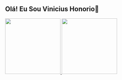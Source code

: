 ## Olá! Eu Sou Vinicius Honorio👋

<div>
  <a href="https://github.com/Honorioo">
  <img height="180em" src="https://github-readme-stats.vercel.app/api?username=Honorioo&show_icons=true&theme=aura&include_all_commits=true&count_private=true"/>
  <img height="180em" src="https://github-readme-stats.vercel.app/api/top-langs/?username=Honorioo&layout=compact&langs_count=16&theme=aura"/>
</div>

